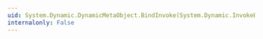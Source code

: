 ```yaml
---
uid: System.Dynamic.DynamicMetaObject.BindInvoke(System.Dynamic.InvokeBinder,System.Dynamic.DynamicMetaObject[])
internalonly: False
---
```

